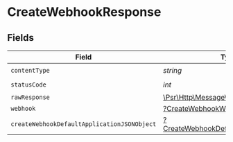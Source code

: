 # CreateWebhookResponse


## Fields

| Field                                                                                                        | Type                                                                                                         | Required                                                                                                     | Description                                                                                                  |
| ------------------------------------------------------------------------------------------------------------ | ------------------------------------------------------------------------------------------------------------ | ------------------------------------------------------------------------------------------------------------ | ------------------------------------------------------------------------------------------------------------ |
| `contentType`                                                                                                | *string*                                                                                                     | :heavy_check_mark:                                                                                           | N/A                                                                                                          |
| `statusCode`                                                                                                 | *int*                                                                                                        | :heavy_check_mark:                                                                                           | N/A                                                                                                          |
| `rawResponse`                                                                                                | [\Psr\Http\Message\ResponseInterface](https://www.php-fig.org/psr/psr-7/#33-psrhttpmessageresponseinterface) | :heavy_minus_sign:                                                                                           | N/A                                                                                                          |
| `webhook`                                                                                                    | [?CreateWebhookWebhook](../../models/operations/CreateWebhookWebhook.md)                                     | :heavy_minus_sign:                                                                                           | A webhook                                                                                                    |
| `createWebhookDefaultApplicationJSONObject`                                                                  | [?CreateWebhookDefaultApplicationJSON](../../models/operations/CreateWebhookDefaultApplicationJSON.md)       | :heavy_minus_sign:                                                                                           | Error response.                                                                                              |